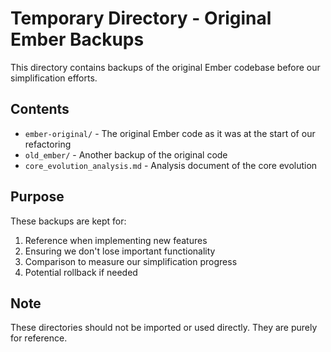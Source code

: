 # Temporary Directory - Original Ember Backups

This directory contains backups of the original Ember codebase before our simplification efforts.

## Contents

- `ember-original/` - The original Ember code as it was at the start of our refactoring
- `old_ember/` - Another backup of the original code
- `core_evolution_analysis.md` - Analysis document of the core evolution

## Purpose

These backups are kept for:
1. Reference when implementing new features
2. Ensuring we don't lose important functionality
3. Comparison to measure our simplification progress
4. Potential rollback if needed

## Note

These directories should not be imported or used directly. They are purely for reference.
